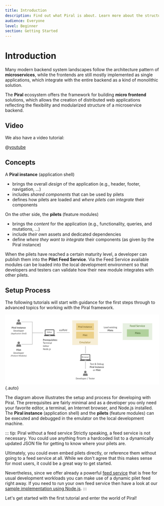 ```yaml
---
title: Introduction
description: Find out what Piral is about. Learn more about the structure of our tutorials.
audience: Everyone
level: Beginner
section: Getting Started
---
```


# Introduction

Many modern backend system landscapes follow the architecture pattern of **microservices**, while the frontends are still mostly implemented as single applications, which integrate with the entire backend as a kind of monolithic solution.

The **Piral** ecosystem offers the framework for building **micro frontend** solutions, which allows the creation of distributed web applications reflecting the flexibility and modularized structure of a microservice backend.

## Video

We also have a video tutorial:

@[youtube](https://youtu.be/ltTXWEwhSiY)

## Concepts

A **Piral instance** (application shell)

- brings the overall *design* of the application (e.g., header, footer, navigation, ...)
- includes *shared components* that can be used by pilets
- defines how pilets are loaded and *where pilets can integrate* their components

On the other side, the **pilets** (feature modules)

- brings the *content* for the application (e.g., functionality, queries, and mutations, ...)
- include *their own* assets and dedicated dependencies
- define *where they want to integrate* their components (as given by the Piral instance)

When the pilets have reached a certain maturity level, a developer can publish them into the **Pilet Feed Service**. Via the Feed Service available modules can be loaded into the local development environment so that developers and testers can validate how their new module integrates with other pilets.

## Setup Process

The following tutorials will start with guidance for the first steps through to advanced topics for working with the Piral framework.

![Classic Frontend Monolith](../diagrams/overview.png){.auto}

The diagram above illustrates the setup and process for developing with Piral. The prerequisites are fairly minimal and as a developer you only need your favorite editor, a terminal, an Internet browser, and Node.js installed. The **Piral instance** (application shell) and the **pilets** (feature modules) can be executed and debugged in the emulator on the local development machine.

::: tip: Piral without a feed service
Strictly speaking, a feed service is not necessary. You could use anything from a hardcoded list to a dynamically updated JSON file for getting to know where your pilets are.

Ultimately, you could even embed pilets directly, or reference them without going to a feed service at all. While we don't agree that this makes sense for most users, it could be a great way to get started.

Nevertheless, since we offer already a powerful [feed service](https://www.piral.cloud) that is free for usual development workloads you can make use of a dynamic pilet feed right away. If you need to run your own feed service then have a look at our [sample implementation using Node.js](https://github.com/smapiot/sample-pilet-service).
:::

Let's get started with the first tutorial and enter the world of Piral!
